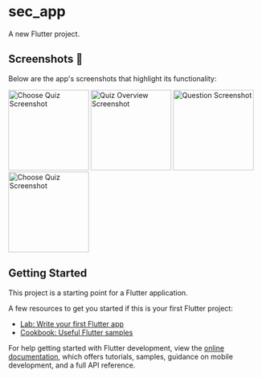 # sec_app

A new Flutter project.
## Screenshots 📸
Below are the app's screenshots that highlight its functionality:


<img src="https://github.com/user-attachments/assets/4d6224e2-9152-41ea-b502-907b5fb0feb6" alt="Choose Quiz Screenshot" width="160"> <img src="https://github.com/user-attachments/assets/7738111f-c824-4bbc-8c1e-57edcdbf9447" alt="Quiz Overview Screenshot" width="160"> <img src="https://github.com/user-attachments/assets/c7524d45-c341-44fc-8888-1e0d701e6c37" alt="Question Screenshot" width="160"> <img src="https://github.com/user-attachments/assets/687c6030-6f68-471f-84c1-fc6add53412a" alt="Choose Quiz Screenshot" width="160">

## Getting Started

This project is a starting point for a Flutter application.

A few resources to get you started if this is your first Flutter project:

- [Lab: Write your first Flutter app](https://docs.flutter.dev/get-started/codelab)
- [Cookbook: Useful Flutter samples](https://docs.flutter.dev/cookbook)

For help getting started with Flutter development, view the
[online documentation](https://docs.flutter.dev/), which offers tutorials,
samples, guidance on mobile development, and a full API reference.
